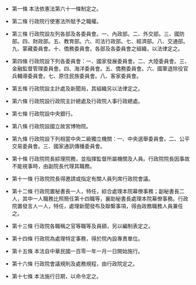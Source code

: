 * 第一條 本法依憲法第六十一條制定之。

* 第二條 行政院行使憲法所賦予之職權。

* 第三條 行政院設左列各部及各委員會。一、內政部。二、外交部。三、國防部。四、財政部。五、教育部。六、司法行政部。七、經濟部。八、交通部。九、蒙藏委員會。十、僑務委員會。各部及各委員會之組織，以法律定之。

* 第四條 行政院設下列各委員會：一、國家發展委員會。二、大陸委員會。三、金融監督管理委員會。四、海洋委員會。五、僑務委員會。六、國軍退除役官兵輔導委員會。七、原住民族委員會。八、客家委員會。

* 第五條 行政院設主計處及新聞局，其組織另以法律定之。

* 第六條 行政院設行政院主計總處及行政院人事行政總處。

* 第七條 行政院設中央銀行。

* 第八條 行政院設國立故宮博物院。

* 第九條 行政院設下列相當中央二級獨立機關：一、中央選舉委員會。二、公平交易委員會。三、國家通訊傳播委員會。

* 第十條 行政院院長綜理院務，並指揮監督所屬機關及人員。行政院院長因事故不能視事時，由副院長代理其職務。

* 第十一條 行政院院長得邀請或指定有關人員列席行政院會議。

* 第十二條 行政院置秘書長一人，特任，綜合處理本院幕僚事務；副秘書長二人，其中一人職務比照簡任第十四職等，襄助秘書長處理本院幕僚事務。行政院置發言人一人，特任，處理新聞發布及聯繫事項，得由政務職務人員兼任之。

* 第十三條 行政院各職稱之官等職等及員額，另以編制表定之。

* 第十四條 行政院為處理特定事務，得於院內設專責單位。

* 第十五條 本法自中華民國一百零一年一月一日開始施行。

* 第十六條 行政院會議規則及處務規程，由行政院定之。

* 第十七條 本法施行日期，以命令定之。

